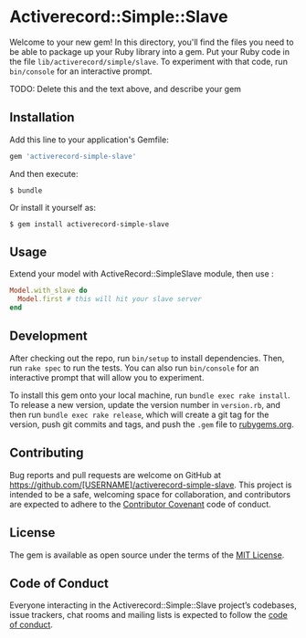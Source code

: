 # Activerecord::Simple::Slave

Welcome to your new gem! In this directory, you'll find the files you need to be able to package up your Ruby library into a gem. Put your Ruby code in the file `lib/activerecord/simple/slave`. To experiment with that code, run `bin/console` for an interactive prompt.

TODO: Delete this and the text above, and describe your gem

## Installation

Add this line to your application's Gemfile:

```ruby
gem 'activerecord-simple-slave'
```

And then execute:

    $ bundle

Or install it yourself as:

    $ gem install activerecord-simple-slave

## Usage

Extend your model with ActiveRecord::SimpleSlave module, then use :
```ruby
Model.with_slave do
  Model.first # this will hit your slave server
end
```

## Development

After checking out the repo, run `bin/setup` to install dependencies. Then, run `rake spec` to run the tests. You can also run `bin/console` for an interactive prompt that will allow you to experiment.

To install this gem onto your local machine, run `bundle exec rake install`. To release a new version, update the version number in `version.rb`, and then run `bundle exec rake release`, which will create a git tag for the version, push git commits and tags, and push the `.gem` file to [rubygems.org](https://rubygems.org).

## Contributing

Bug reports and pull requests are welcome on GitHub at https://github.com/[USERNAME]/activerecord-simple-slave. This project is intended to be a safe, welcoming space for collaboration, and contributors are expected to adhere to the [Contributor Covenant](http://contributor-covenant.org) code of conduct.

## License

The gem is available as open source under the terms of the [MIT License](https://opensource.org/licenses/MIT).

## Code of Conduct

Everyone interacting in the Activerecord::Simple::Slave project’s codebases, issue trackers, chat rooms and mailing lists is expected to follow the [code of conduct](https://github.com/[USERNAME]/activerecord-simple-slave/blob/master/CODE_OF_CONDUCT.md).
